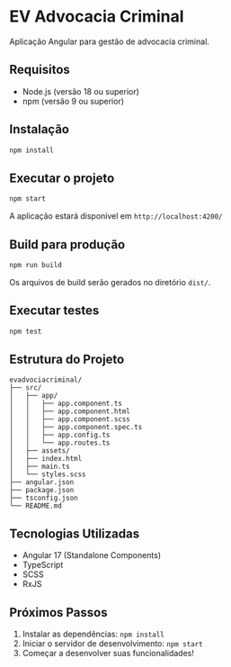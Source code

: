 # EV Advocacia Criminal

Aplicação Angular para gestão de advocacia criminal.

## Requisitos

- Node.js (versão 18 ou superior)
- npm (versão 9 ou superior)

## Instalação

```bash
npm install
```

## Executar o projeto

```bash
npm start
```

A aplicação estará disponível em `http://localhost:4200/`

## Build para produção

```bash
npm run build
```

Os arquivos de build serão gerados no diretório `dist/`.

## Executar testes

```bash
npm test
```

## Estrutura do Projeto

```
evadvociacriminal/
├── src/
│   ├── app/
│   │   ├── app.component.ts
│   │   ├── app.component.html
│   │   ├── app.component.scss
│   │   ├── app.component.spec.ts
│   │   ├── app.config.ts
│   │   └── app.routes.ts
│   ├── assets/
│   ├── index.html
│   ├── main.ts
│   └── styles.scss
├── angular.json
├── package.json
├── tsconfig.json
└── README.md
```

## Tecnologias Utilizadas

- Angular 17 (Standalone Components)
- TypeScript
- SCSS
- RxJS

## Próximos Passos

1. Instalar as dependências: `npm install`
2. Iniciar o servidor de desenvolvimento: `npm start`
3. Começar a desenvolver suas funcionalidades!
